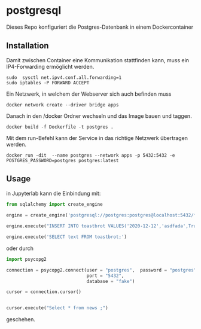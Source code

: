 # postgresql
Dieses Repo konfiguriert die Postgres-Datenbank in einem Dockercontainer

## Installation

Damit zwischen Container eine Kommunikation stattfinden kann, muss ein IP4-Forwarding ermöglicht werden.
```shell
sudo  sysctl net.ipv4.conf.all.forwarding=1
sudo iptables -P FORWARD ACCEPT
```
Ein Netzwerk, in welchem der Webserver sich auch befinden muss
```shell
docker network create --driver bridge apps
```

Danach in den /docker Ordner wechseln und das Image bauen und taggen.
```shell
docker build -f Dockerfile -t postgres .
```

Mit dem run-Befehl kann der Service in das richtige Netzwerk übertragen werden.
```shell
docker run -dit  --name postgres --network apps -p 5432:5432 -e POSTGRES_PASSWORD=postgres postgres:latest 
```

## Usage
in Jupyterlab kann die Einbindung mit:

```python
from sqlalchemy import create_engine
 
engine = create_engine('postgresql://postgres:postgres@localhost:5432/fake')

engine.execute("INSERT INTO toastbrot VALUES('2020-12-12','asdfada',True) ;")

engine.execute('SELECT text FROM toastbrot;')

```

oder durch
```python
import psycopg2

connection = psycopg2.connect(user = "postgres",  password = "postgres",                     host = "127.0.0.1",
                              port = "5432",
                              database = "fake") 

cursor = connection.cursor()                                


cursor.execute("Select * from news ;") 

```

geschehen.
